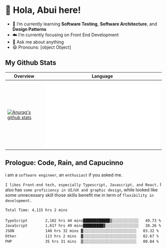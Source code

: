 # 👋 Hola, Abui here!

- 🌱 I’m currently learning **Software Testing**, **Software Architecture**, and **Design Patterns**
- ☁️ I’m currently focusing on Front End Development
- 💬 Ask me about anything
- 😄 Pronouns: [object Object]

## My Github Stats

| Overview | Language |
| --- | --- |
|[![Anurag's github stats](https://github-readme-stats.vercel.app/api?username=abui-am&count_private=true)](https://github.com/anuraghazra/github-readme-stats)|![Language](https://raw.githubusercontent.com/abui-am/stats/c6455f656dfce7acd3951e5ec5b25d72af0b2ee3/generated/languages.svg)|

## Prologue: Code, Rain, and Capucinno
i am a `software engineer`, an `enthusiast` if you asked me. 

`I likes Front-end tech, especially Typescript, Javascript, and React.` I also has `some proficiency in UI/UX and graphic design`, while looked like some unnecessary skill those skills benefit me in term of `flexibility in development.`


<!--START_SECTION:waka-->

```txt
Total Time: 4,115 hrs 2 mins

TypeScript        2,102 hrs 44 mins████████████▒░░░░░░░░░░░░   49.73 %
JavaScript        1,617 hrs 49 mins█████████▓░░░░░░░░░░░░░░░   38.26 %
JSON              140 hrs 32 mins ▓░░░░░░░░░░░░░░░░░░░░░░░░   03.32 %
Other             113 hrs 2 mins  ▓░░░░░░░░░░░░░░░░░░░░░░░░   02.67 %
PHP               35 hrs 31 mins  ▒░░░░░░░░░░░░░░░░░░░░░░░░   00.84 %
```

<!--END_SECTION:waka-->
